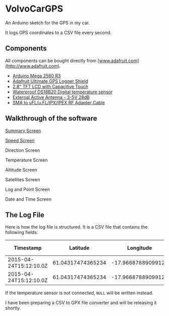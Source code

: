 VolvoCarGPS
===========

An Arduino sketch for the GPS in my car.

It logs GPS coordinates to a CSV file every second.

## Components
All components can be bought directly from [www.adafruit.com](http://www.adafruit.com).
- [Arduino Mega 2560 R3](https://www.adafruit.com/products/191)
- [Adafruit Ultimate GPS Logger Shield](https://www.adafruit.com/products/1272)
- [2.8" TFT LCD with Capacitive Touch](https://www.adafruit.com/products/2090)
- [Waterproof DS18B20 Digital temperature sensor](https://www.adafruit.com/products/381)
- [External Active Antenna - 3-5V 28dB](https://www.adafruit.com/products/960)
- [SMA to uFL/u.FL/IPX/IPEX RF Adapter Cable](https://www.adafruit.com/products/851)

## Walkthrough of the software
[Summary Screen](https://github.com/bergthor13/VolvoCarGPS/blob/master/doc/SummaryScreen.md)

[Speed Screen](https://github.com/bergthor13/VolvoCarGPS/blob/master/doc/SpeedScreen.md)

Direction Screen

Temperature Screen

Altitude Screen

Satellites Screen

Log and Point Screen

Date and Time Screen

## The Log File
Here is how the log file is structured. It is a CSV file that contains the following fields:

|Timestamp|Latitude|Longitude|Altitude (m)|Temperature (°C)|
|---|---|---|---|---|
|2015-04-24T15:12:10.0Z|61.04317474365234|-17.96687889099121|22.50|3.44|
|2015-04-24T15:12:10.0Z|61.04317474365234|-17.96687889099121|22.50|NULL|

If the temperature sensor is not connected, `NULL` will be written instead.

I have been preparing a CSV to GPX file converter and will be releasing it shortly.
